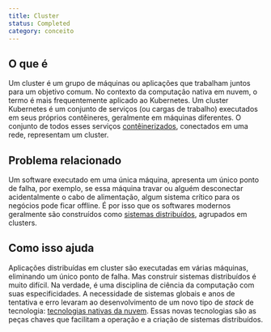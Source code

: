 ```yaml
---
title: Cluster
status: Completed
category: conceito
---
```


## O que é  
Um cluster é um grupo de máquinas ou aplicações que trabalham juntos para um objetivo comum. No contexto da computação nativa em nuvem, o termo é mais frequentemente aplicado ao Kubernetes. Um cluster Kubernetes é um conjunto de serviços (ou cargas de trabalho) executados em seus próprios contêineres, geralmente em máquinas diferentes. O conjunto de todos esses serviços [contêinerizados](/containerization/), conectados em uma rede, representam um cluster.

## Problema relacionado
Um software executado em uma única máquina, apresenta um único ponto de falha, por exemplo, se essa máquina travar ou alguém desconectar acidentalmente o cabo de alimentação, algum sistema crítico para os negócios pode ficar offline. É por isso que os softwares modernos geralmente são construídos como [sistemas distribuídos](/distributed_apps/), agrupados em clusters.

## Como isso ajuda
Aplicações distribuídas em cluster são executadas em várias máquinas, eliminando um único ponto de falha. Mas construir sistemas distribuídos é muito difícil. Na verdade, é uma disciplina de ciência da computação com suas especificidades. A necessidade de sistemas globais e anos de tentativa e erro levaram ao desenvolvimento de um novo tipo de *stack* de tecnologia: [tecnologias nativas da nuvem](/cloud_native_tech/). Essas novas tecnologias são as peças chaves que facilitam a operação e a criação de sistemas distribuídos.


